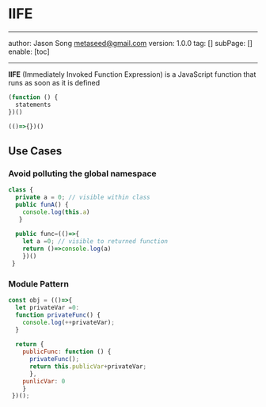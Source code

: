 # IIFE
---
author: Jason Song <metaseed@gmail.com>
version: 1.0.0
tag: []
subPage: []
enable: [toc]

---

**IIFE** (Immediately Invoked Function Expression) is a JavaScript function that runs as soon as it is defined
```js
(function () {
  statements
})()

(()=>{})()

```

## Use Cases
### Avoid polluting the global namespace
```js
class {
  private a = 0; // visible within class
  public funA() {
    console.log(this.a)
   }
  
  public func=(()=>{
    let a =0; // visible to returned function
    return ()=>console.log(a)
    })()
 }
```
### Module Pattern
```js
const obj = (()=>{
  let privateVar =0:
  function privateFunc() {
    console.log(++privateVar);
  }
  
  return {
    publicFunc: function () {
      privateFunc();
      return this.publicVar+privateVar;
      },
    punlicVar: 0
    }
 })();

```